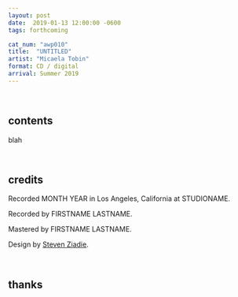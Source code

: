 ```yaml
---
layout: post
date:  2019-01-13 12:00:00 -0600
tags: forthcoming

cat_num: "awp010"
title:  "UNTITLED"
artist: "Micaela Tobin"
format: CD / digital
arrival: Summer 2019
---
```


<br/>

## contents

blah

<br/>

## credits

Recorded MONTH YEAR in Los Angeles, California at STUDIONAME.

Recorded by FIRSTNAME LASTNAME.

Mastered by FIRSTNAME LASTNAME.

Design by [Steven Ziadie](http://s-ziadie.com/).

<br/>

## thanks
